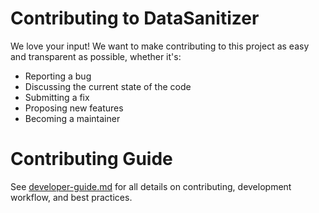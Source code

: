 # Contributing to DataSanitizer
We love your input! We want to make contributing to this project as easy and transparent as possible, whether it's:

- Reporting a bug
- Discussing the current state of the code
- Submitting a fix
- Proposing new features
- Becoming a maintainer

# Contributing Guide

See [developer-guide.md](./developer-guide.md) for all details on contributing, development workflow, and best practices.
